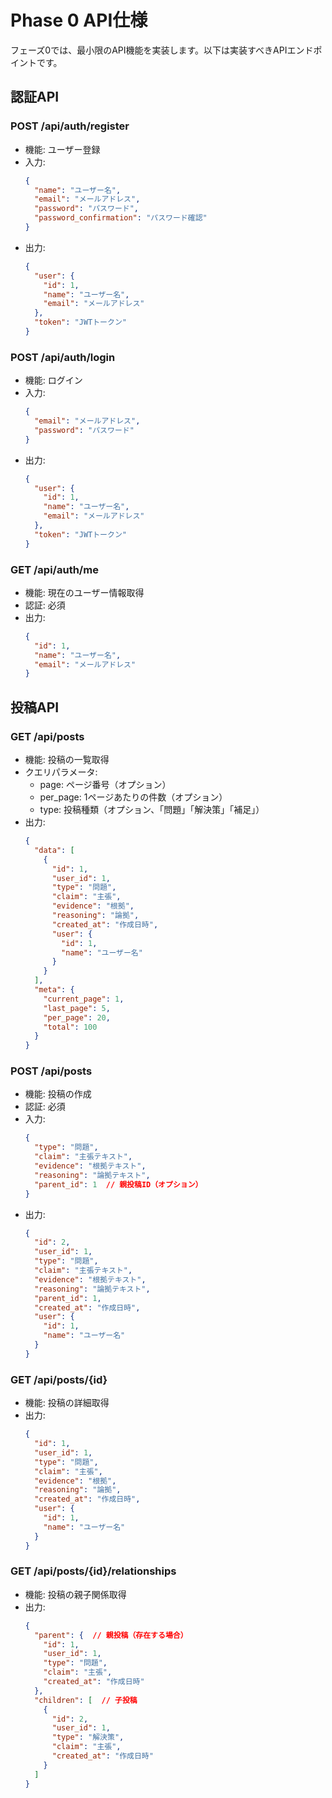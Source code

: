 # Phase 0 API仕様

フェーズ0では、最小限のAPI機能を実装します。以下は実装すべきAPIエンドポイントです。

## 認証API

### POST /api/auth/register
- 機能: ユーザー登録
- 入力:
  ```json
  {
    "name": "ユーザー名",
    "email": "メールアドレス",
    "password": "パスワード",
    "password_confirmation": "パスワード確認"
  }
  ```
- 出力:
  ```json
  {
    "user": {
      "id": 1,
      "name": "ユーザー名",
      "email": "メールアドレス"
    },
    "token": "JWTトークン"
  }
  ```

### POST /api/auth/login
- 機能: ログイン
- 入力:
  ```json
  {
    "email": "メールアドレス",
    "password": "パスワード"
  }
  ```
- 出力:
  ```json
  {
    "user": {
      "id": 1,
      "name": "ユーザー名",
      "email": "メールアドレス"
    },
    "token": "JWTトークン"
  }
  ```

### GET /api/auth/me
- 機能: 現在のユーザー情報取得
- 認証: 必須
- 出力:
  ```json
  {
    "id": 1,
    "name": "ユーザー名",
    "email": "メールアドレス"
  }
  ```

## 投稿API

### GET /api/posts
- 機能: 投稿の一覧取得
- クエリパラメータ:
  - page: ページ番号（オプション）
  - per_page: 1ページあたりの件数（オプション）
  - type: 投稿種類（オプション、「問題」「解決策」「補足」）
- 出力:
  ```json
  {
    "data": [
      {
        "id": 1,
        "user_id": 1,
        "type": "問題",
        "claim": "主張",
        "evidence": "根拠",
        "reasoning": "論拠",
        "created_at": "作成日時",
        "user": {
          "id": 1,
          "name": "ユーザー名"
        }
      }
    ],
    "meta": {
      "current_page": 1,
      "last_page": 5,
      "per_page": 20,
      "total": 100
    }
  }
  ```

### POST /api/posts
- 機能: 投稿の作成
- 認証: 必須
- 入力:
  ```json
  {
    "type": "問題",
    "claim": "主張テキスト",
    "evidence": "根拠テキスト",
    "reasoning": "論拠テキスト",
    "parent_id": 1  // 親投稿ID（オプション）
  }
  ```
- 出力:
  ```json
  {
    "id": 2,
    "user_id": 1,
    "type": "問題",
    "claim": "主張テキスト",
    "evidence": "根拠テキスト",
    "reasoning": "論拠テキスト",
    "parent_id": 1,
    "created_at": "作成日時",
    "user": {
      "id": 1,
      "name": "ユーザー名"
    }
  }
  ```

### GET /api/posts/{id}
- 機能: 投稿の詳細取得
- 出力:
  ```json
  {
    "id": 1,
    "user_id": 1,
    "type": "問題",
    "claim": "主張",
    "evidence": "根拠",
    "reasoning": "論拠",
    "created_at": "作成日時",
    "user": {
      "id": 1,
      "name": "ユーザー名"
    }
  }
  ```

### GET /api/posts/{id}/relationships
- 機能: 投稿の親子関係取得
- 出力:
  ```json
  {
    "parent": {  // 親投稿（存在する場合）
      "id": 1,
      "user_id": 1,
      "type": "問題",
      "claim": "主張",
      "created_at": "作成日時"
    },
    "children": [  // 子投稿
      {
        "id": 2,
        "user_id": 1,
        "type": "解決策",
        "claim": "主張",
        "created_at": "作成日時"
      }
    ]
  }
  ```